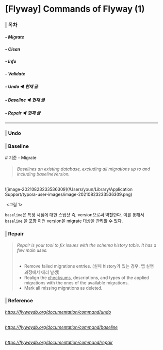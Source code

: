 # [Flyway] Commands of Flyway (1)

### | 목차

##### - Migrate 

##### - Clean 

##### - Info 

##### - Validate 

##### - Undo ◀︎ **현재 글**

##### - Baseline ◀︎ **현재 글**

##### - Repair ◀︎ **현재 글**

___

### | Undo

### | Baseline

\# 기준 - Migrate 

> ###### Baselines an existing database, excluding all migrations up to and including baselineVersion.

![image-20210823233536309](/Users/youn/Library/Application Support/typora-user-images/image-20210823233536309.png)

​						  <그림 1>

`baseline`은 특정 시점에 대한 스냅샷 즉, version으로써 역할한다. 이를 통해서 `baseline` 을 포함 이전 version을 migrate 대상을 관리할 수 있다. 

### | Repair

> ###### Repair is your tool to fix issues with the schema history table. It has a few main uses:
>
> - Remove failed migrations entries. (실패 history가 있는 경우, 앱 실행 과정에서 에러 발생)
> - Realign the <u>checksums</u>, descriptions, and types of  the applied migrations with the ones of the available migrations.
> - Mark all missing migrations as deleted.

### | Reference

###### https://flywaydb.org/documentation/command/undo

###### https://flywaydb.org/documentation/command/baseline

###### https://flywaydb.org/documentation/command/repair